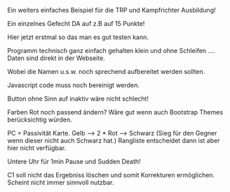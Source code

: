 Ein weiters einfaches Beispiel für die TRP und Kampfrichter Ausbildung!

Ein einzelnes Gefecht DA auf z.B auf 15 Punkte!

Hier jetzt erstmal so das man es gut testen kann.

Programm technisch ganz einfach gehalten klein und ohne Schleifen .... Daten sind direkt in der Webseite.

Wobei die Namen u.s.w. noch sprechend aufbereitet werden sollten.

Javascript code muss noch bereinigt werden. 

Button ohne Sinn auf inaktiv wäre nicht schlecht! 

Farben Rot noch passend ändern? Wäre gut wenn auch Bootstrap Themes berücksichtig würden.

PC = Passivität Karte. Gelb --> 2 * Rot --> Schwarz (Sieg für den Gegner wenn dieser nicht auch Schwarz hat.) Rangliste entscheidet dann ist aber hier nicht verfügbar.

Untere Uhr für 1min Pause und Sudden Death!

C1 soll nicht das Ergebniss löschen und somit Korrekturen ermöglichen. Scheint nicht immer sinnvoll nutzbar.
